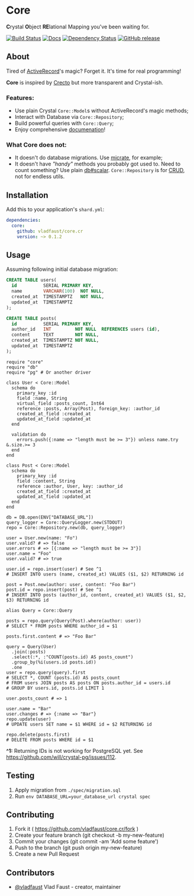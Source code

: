 # Core

**C**rystal **O**bject **RE**lational Mapping you've been waiting for.

[![Build Status](https://travis-ci.org/vladfaust/core.cr.svg?branch=master)](https://travis-ci.org/vladfaust/core.cr) [![Docs](https://img.shields.io/badge/docs-available-brightgreen.svg)](https://vladfaust.com/core.cr) [![Dependency Status](https://shards.rocks/badge/github/vladfaust/core.cr/status.svg)](https://shards.rocks/github/vladfaust/core.cr) [![GitHub release](https://img.shields.io/github/release/vladfaust/core.cr.svg)](https://github.com/vladfaust/core.cr/releases)

## About

Tired of [ActiveRecord](https://wikipedia.org/wiki/Active_record_pattern)'s magic? Forget it. It's time for real programming!

**Core** is inspired by [Crecto](https://github.com/Crecto/crecto) but more transparent and Crystal-ish.

### Features:

  - Use plain Crystal `Core::Model`s without ActiveRecord's magic methods;
  - Interact with Database via `Core::Repository`;
  - Build powerful queries with `Core::Query`;
  - Enjoy comprehensive [documenation](https://vladfaust.com/core.cr)!

### What Core does not:

  - It doesn't do database migrations. Use [micrate](https://github.com/juanedi/micrate), for example;
  - It doesn't have _"handy"_ methods you probably got used to.
  Need to count something? Use plain [db#scalar](http://crystal-lang.github.io/crystal-db/api/latest/DB/QueryMethods.html#scalar). `Core::Repository` is for [CRUD](https://en.wikipedia.org/wiki/Create,_read,_update_and_delete), not for endless utils.

## Installation

Add this to your application's `shard.yml`:

```yaml
dependencies:
  core:
    github: vladfaust/core.cr
    version: ~> 0.1.2
```

## Usage

Assuming following initial database migration:

```sql
CREATE TABLE users(
  id          SERIAL PRIMARY KEY,
  name        VARCHAR(100)  NOT NULL,
  created_at  TIMESTAMPTZ   NOT NULL,
  updated_at  TIMESTAMPTZ
);

CREATE TABLE posts(
  id          SERIAL PRIMARY KEY,
  author_id   INT         NOT NULL  REFERENCES users (id),
  content     TEXT        NOT NULL,
  created_at  TIMESTAMPTZ NOT NULL,
  updated_at  TIMESTAMPTZ
);
```

```crystal
require "core"
require "db"
require "pg" # Or another driver

class User < Core::Model
  schema do
    primary_key :id
    field :name, String
    virtual_field :posts_count, Int64
    reference :posts, Array(Post), foreign_key: :author_id
    created_at_field :created_at
    updated_at_field :updated_at
  end

  validation do
    errors.push({:name => "length must be >= 3"}) unless name.try &.size.>= 3
  end
end

class Post < Core::Model
  schema do
    primary_key :id
    field :content, String
    reference :author, User, key: :author_id
    created_at_field :created_at
    updated_at_field :updated_at
  end
end

db = DB.open(ENV["DATABASE_URL"])
query_logger = Core::QueryLogger.new(STDOUT)
repo = Core::Repository.new(db, query_logger)

user = User.new(name: "Fo")
user.valid? # => false
user.errors # => [{:name => "length must be >= 3"}]
user.name = "Foo"
user.valid? # => true

user.id = repo.insert(user) # See ^1
# INSERT INTO users (name, created_at) VALUES ($1, $2) RETURNING id

post = Post.new(author: user, content: "Foo Bar")
post.id = repo.insert(post) # See ^1
# INSERT INTO posts (author_id, content, created_at) VALUES ($1, $2, $3) RETURNING id

alias Query = Core::Query

posts = repo.query(Query(Post).where(author: user))
# SELECT * FROM posts WHERE author_id = $1

posts.first.content # => "Foo Bar"

query = Query(User)
  .join(:posts)
  .select(:*, :"COUNT(posts.id) AS posts_count")
  .group_by(%i(users.id posts.id))
  .one
user = repo.query(query).first
# SELECT *, COUNT (posts.id) AS posts_count
# FROM users JOIN posts AS posts ON posts.author_id = users.id
# GROUP BY users.id, posts.id LIMIT 1

user.posts_count # => 1

user.name = "Bar"
user.changes # => {:name => "Bar"}
repo.update(user)
# UPDATE users SET name = $1 WHERE id = $2 RETURNING id

repo.delete(posts.first)
# DELETE FROM posts WHERE id = $1
```

**^1:** Returning IDs is not working for PostgreSQL yet. See https://github.com/will/crystal-pg/issues/112.

## Testing

1. Apply migration from `./spec/migration.sql`
2. Run `env DATABASE_URL=your_database_url crystal spec`

## Contributing

1. Fork it ( https://github.com/vladfaust/core.cr/fork )
2. Create your feature branch (git checkout -b my-new-feature)
3. Commit your changes (git commit -am 'Add some feature')
4. Push to the branch (git push origin my-new-feature)
5. Create a new Pull Request

## Contributors

- [@vladfaust](https://github.com/vladfaust) Vlad Faust - creator, maintainer

